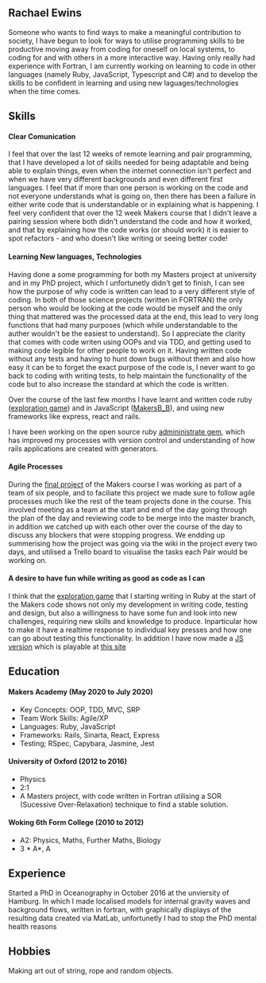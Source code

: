 ## Rachael Ewins

Someone who wants to find ways to make a meaningful contribution to society, I have begun to look for ways to utilise programming skills to be productive moving away from coding for oneself on local systems, to coding for and with others in a more interactive way. Having only really had experience with Fortran, I am currently working on learning to code in other languages (namely Ruby, JavaScript, Typescript and C#) and to develop the skills to be confident in learning and using new laguages/technologies when the time comes.


## Skills

#### Clear Comunication

I feel that over the last 12 weeks of remote learning and pair programming, that I have developed a lot of skills needed for being adaptable and being able to explain things, even when the internet connection isn't perfect and when we have very different backgrounds and even different first languages. I feel that if more than one person is working on the code and not everyone understands what is going on, then there has been a failure in either write code that is understandable or in explaining what is happening. I feel very confident that over the 12 week Makers course that I didn't leave a pairing session where both didn't understand the code and how it worked, and that by explaining how the code works (or should work) it is easier to spot refactors - and who doesn't like writing or seeing better code!

#### Learning New languages, Technologies

Having done a some programming for both my Masters project at university and in my PhD project, which I unfortunetly didn't get to finish, I can see how the purpose of why code is written can lead to a very different style of coding. In both of those science projects (written in FORTRAN) the only person who would be looking at the code would be myself and the only thing that mattered was the processed data at the end, this lead to very long functions that had many purposes (which while understandable to the auther wouldn't be the easiest to understand). So I appreciate the clarity that comes with code writen using OOPs and via TDD, and getting used to making code legible for other people to work on it. Having written code without any tests and having to hunt down bugs without them and also how easy it can be to forget the exact purpose of the code is, I never want to go back to coding with writing tests, to help maintain the functionality of the code but to also increase the standard at which the code is written.

Over the course of the last few months I have learnt and written code ruby ([exploration game](https://github.com/RaeRachael/exploration_game)) and in JavaScript ([MakersB_B](https://github.com/nadinedelia/MakersBnB)), and using new frameworks like express, react and rails.

I have been working on the open source ruby [admininistrate gem](https://github.com/thoughtbot/administrate), which has improved my processes with version control and understanding of how rails applications are created with generators. 


#### Agile Processes

During the [final project](https://github.com/RaeRachael/invimcible_front_end) of the Makers course I was working as part of a team of six people, and to faciliate this project we made sure to follow agile processes much like the rest of the team projects done in the course. This involved meeting as a team at the start and end of the day going through the plan of the day and reviewing code to be merge into the master branch, in addition we catched up with each other over the course of the day to discuss any blockers that were stopping progress. We endding up summerising how the project was going via the wiki in the project every two days, and utilised a Trello board to visualise the tasks each Pair would be working on. 

#### A desire to have fun while writing as good as code as I can

I think that the [exploration game](https://github.com/RaeRachael/exploration_game) that I starting writing in Ruby at the start of the Makers code shows not only my development in writing code, testing and design, but also a willingness to have some fun and look into new challenges, requiring new skills and knowledge to produce. Inparticular how to make it have a realtime response to individual key presses and how one can go about testing this functionality. In addition I have now made a [JS version](https://github.com/RaeRachael/JS_exploration_game) which is playable at [this site](http://exploration-game.surge.sh/)

## Education

#### Makers Academy (May 2020 to July 2020)

- Key Concepts: OOP, TDD, MVC, SRP
- Team Work Skills: Agile/XP
- Languages: Ruby, JavaScript
- Frameworks: Rails, Sinarta, React, Express
- Testing; RSpec, Capybara, Jasmine, Jest

#### University of Oxford (2012 to 2016)

- Physics
- 2:1
- A Masters project, with code written in Fortran utilising a SOR (Sucessive Over-Relaxation) technique to find a stable solution. 

#### Woking 6th Form College (2010 to 2012)

- A2: Physics, Maths, Further Maths, Biology
- 3 * A*, A

## Experience

Started a PhD in Oceanography in October 2016 at the unviersity of Hamburg. In which I made localised models for internal gravity waves and background flows, written in fortran, with graphically displays of the resulting data created via MatLab, unfortunetly I had to stop the PhD mental health reasons  

## Hobbies

Making art out of string, rope and random objects.
